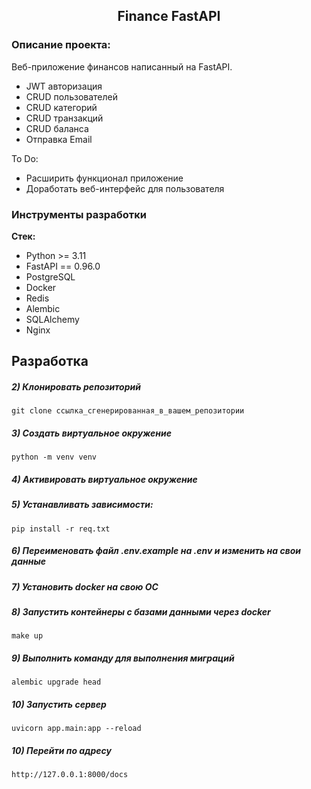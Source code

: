 <h2 align="center">Finance FastAPI</h2>


### Описание проекта:
Веб-приложение финансов написанный на FastAPI.
- JWT авторизация
- CRUD пользователей
- CRUD категорий
- CRUD транзакций
- CRUD баланса
- Отправка Email

To Do:
- Расширить функционал приложение
- Доработать веб-интерфейс для пользователя


### Инструменты разработки

**Стек:**
- Python >= 3.11
- FastAPI == 0.96.0
- PostgreSQL
- Docker
- Redis
- Alembic
- SQLAlchemy
- Nginx

## Разработка

##### 2) Клонировать репозиторий

    git clone ссылка_сгенерированная_в_вашем_репозитории

##### 3) Создать виртуальное окружение

    python -m venv venv

##### 4) Активировать виртуальное окружение


##### 5) Устанавливать зависимости:

    pip install -r req.txt

##### 6) Переименовать файл .env.example на .env и изменить на свои данные

##### 7) Установить docker на свою ОС

##### 8) Запустить контейнеры с базами данными через docker

    make up

##### 9) Выполнить команду для выполнения миграций

    alembic upgrade head

##### 10) Запустить сервер

    uvicorn app.main:app --reload

##### 10) Перейти по адресу

    http://127.0.0.1:8000/docs





